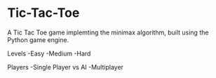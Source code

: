# Tic-Tac-Toe
A Tic Tac Toe game implemting the minimax algorithm, built using the Python game engine.

Levels
-Easy
-Medium
-Hard

Players
-Single Player vs AI
-Multiplayer 
